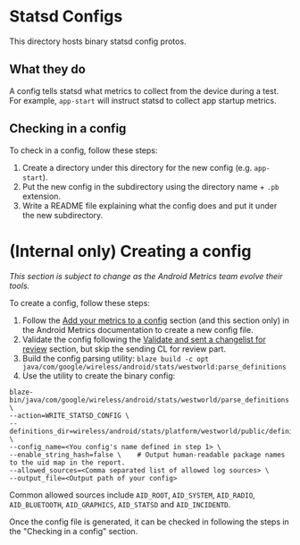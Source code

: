# Statsd Configs

This directory hosts binary statsd config protos.

## What they do

A config tells statsd what metrics to collect from the device during a test. For example,
`app-start` will instruct statsd to collect app startup metrics.

## Checking in a config

To check in a config, follow these steps:

1. Create a directory under this directory for the new config (e.g. `app-start`).
2. Put the new config in the subdirectory using the directory name + `.pb` extension.
3. Write a README file explaining what the config does and put it under the new subdirectory.

# (Internal only) Creating a config

_This section is subject to change as the Android Metrics team evolve their tools._

To create a config, follow these steps:

1. Follow the
[Add your metrics to a config](http://go/westworld-modulefooding#add-your-metrics-to-a-config)
section (and this section only) in the Android Metrics documentation to create a new config file.
2. Validate the config following the
[Validate and sent a changelist for review](http://go/westworld-modulefooding#validate-and-send-a-changelist-for-review)
section, but skip the sending CL for review part.
3. Build the config parsing utility:
`blaze build -c opt java/com/google/wireless/android/stats/westworld:parse_definitions`
4. Use the utility to create the binary config:
```
blaze-bin/java/com/google/wireless/android/stats/westworld/parse_definitions \
--action=WRITE_STATSD_CONFIG \
--definitions_dir=wireless/android/stats/platform/westworld/public/definitions/westworld/ \
--config_name=<You config's name defined in step 1> \
--enable_string_hash=false \    # Output human-readable package names to the uid map in the report.
--allowed_sources=<Comma separated list of allowed log sources> \
--output_file=<Output path of your config>
```
Common allowed sources include `AID_ROOT`, `AID_SYSTEM`, `AID_RADIO`, `AID_BLUETOOTH`,
`AID_GRAPHICS`, `AID_STATSD` and `AID_INCIDENTD`.

Once the config file is generated, it can be checked in following the steps in the "Checking in a
config" section.
